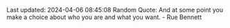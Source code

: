 Last updated: 2024-04-06 08:45:08
Random Quote: And at some point you make a choice about who you are and what you want. - Rue Bennett